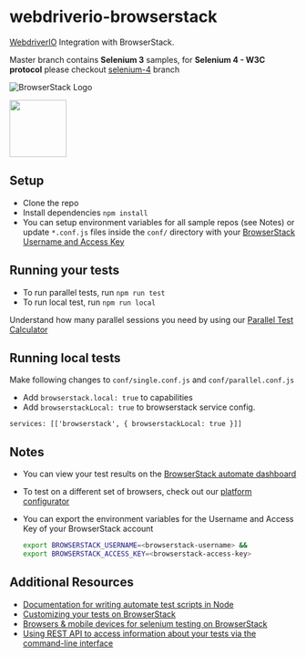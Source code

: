 # webdriverio-browserstack
[WebdriverIO](http://webdriver.io/) Integration with BrowserStack.

Master branch contains **Selenium 3** samples, for **Selenium 4 - W3C protocol** please checkout [selenium-4](https://github.com/browserstack/webdriverio-browserstack/tree/selenium-4) branch

![BrowserStack Logo](https://d98b8t1nnulk5.cloudfront.net/production/images/layout/logo-header.png?1469004780)

<img src = "https://webdriver.io/img/webdriverio.png" height = "100">

## Setup
* Clone the repo
* Install dependencies `npm install`
* You can setup environment variables for all sample repos (see Notes) or update `*.conf.js` files inside the `conf/` directory with your [BrowserStack Username and Access Key](https://www.browserstack.com/accounts/settings)

## Running your tests
- To run parallel tests, run `npm run test`
- To run local test, run `npm run local`

 Understand how many parallel sessions you need by using our [Parallel Test Calculator](https://www.browserstack.com/automate/parallel-calculator?ref=github)

## Running local tests
Make following changes to `conf/single.conf.js` and `conf/parallel.conf.js`
- Add `browserstack.local: true` to capabilities
- Add `browserstackLocal: true` to browserstack service config.
```
services: [['browserstack', { browserstackLocal: true }]]
```

## Notes
* You can view your test results on the [BrowserStack automate dashboard](https://www.browserstack.com/automate)
* To test on a different set of browsers, check out our [platform configurator](https://www.browserstack.com/automate/node#setting-os-and-browser)
* You can export the environment variables for the Username and Access Key of your BrowserStack account
  
  ```sh
  export BROWSERSTACK_USERNAME=<browserstack-username> &&
  export BROWSERSTACK_ACCESS_KEY=<browserstack-access-key>
  ```
  
## Additional Resources
* [Documentation for writing automate test scripts in Node](https://www.browserstack.com/automate/node)
* [Customizing your tests on BrowserStack](https://www.browserstack.com/automate/capabilities)
* [Browsers & mobile devices for selenium testing on BrowserStack](https://www.browserstack.com/list-of-browsers-and-platforms?product=automate)
* [Using REST API to access information about your tests via the command-line interface](https://www.browserstack.com/automate/rest-api)
